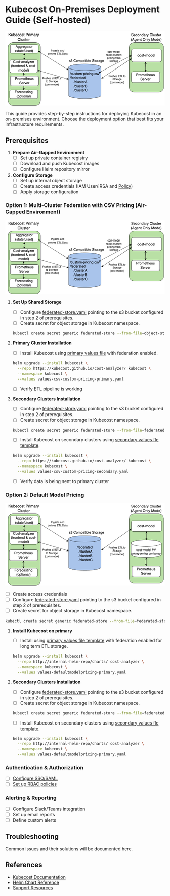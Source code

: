 # Kubecost On-Premises Deployment Guide (Self-hosted)

![Kubecost Enterprise Architecture](/assets/onpremdiagram-option1.png)

This guide provides step-by-step instructions for deploying Kubecost in an on-premises environment. Choose the deployment option that best fits your infrastructure requirements.

## Prerequisites

1. **Prepare Air-Gapped Environment**
   - [ ] Set up private container registry
   - [ ] Download and push Kubecost images
   - [ ] Configure Helm repository mirror

2. **Configure Storage**
   - [ ] Set up internal object storage
   - [ ] Create access credentials (IAM User/IRSA and [Policy](/aws/aws-attach-roles/iam-access-cur-in-payer-account.json))
   - [ ] Apply storage configuration

### Option 1: Multi-Cluster Federation with CSV Pricing (Air-Gapped Environment)

![Multi-Cluster Federation](/assets/onpremdiagram-option1.png)

1. **Set Up Shared Storage**
   - [ ] Configure [federated-store.yaml](/on-prem/federated-store.yaml) pointing to the s3 bucket configured in step 2 of prerequisites. 
   - [ ] Create secret for object storage in Kubecost namespace.
   ```bash
   kubectl create secret generic federated-store --from-file=object-store.yaml -n kubecost
   ```

2. **Primary Cluster Installation**
   - [ ] Install Kubecost using [primary values file](/on-prem/values-defaultmodelpricing-primary.yaml) with federation enabled.

   ```bash
   helm upgrade --install kubecost \
     --repo https://kubecost.github.io/cost-analyzer/ kubecost \
     --namespace kubecost \
     --values values-csv-custom-pricing-primary.yaml
   ```
   - [ ] Verify ETL pipeline is working

3. **Secondary Clusters Installation**
   - [ ] Configure [federated-store.yaml](/on-prem/federated-store.yaml) pointing to the s3 bucket configured in step 2 of prerequisites. 
   - [ ] Create secret for object storage in Kubecost namespace.
   ```bash
   kubectl create secret generic federated-store --from-file=federated-store.yaml -n kubecost
   ```
   - [ ] Install Kubecost on secondary clusters using [secondary values fle template](/on-prem/values-csv-custom-pricing-secondary.yaml).

   ```bash
   helm upgrade --install kubecost \
     --repo https://kubecost.github.io/cost-analyzer/ kubecost \
     --namespace kubecost \
     --values values-csv-custom-pricing-secondary.yaml
   ```
   - [ ] Verify data is being sent to primary cluster

### Option 2: Default Model Pricing

![Default Model Pricing](/assets/onpremdiagram-option3.png)
   - [ ] Create access credentials 
   - [ ] Configure [federated-store.yaml](/on-prem/federated-store.yaml) pointing to the s3 bucket configured in step 2 of prerequisites. 
   - [ ] Create secret for object storage in Kubecost namespace.
   ```bash
   kubectl create secret generic federated-store --from-file=federated-store.yaml -n kubecost
   ```
1. **Install Kubecost on primary**
   - [ ] Install using [primary values file template](/on-prem/values-defaultmodelpricing-primary.yaml) with federation enabled for long term ETL storage. 
   ```bash
   helm upgrade --install kubecost \
     --repo http://internal-helm-repo/charts/ cost-analyzer \
     --namespace kubecost \
     --values values-defaultmodelpricing-primary.yaml
   ```

2. **Secondary Clusters Installation**
   - [ ] Configure [federated-store.yaml](/on-prem/federated-store.yaml) pointing to the s3 bucket configured in step 2 of prerequisites. 
   - [ ] Create secret for object storage in Kubecost namespace.
   ```bash
   kubectl create secret generic federated-store --from-file=federated-store.yaml -n kubecost
   ```
   - [ ] Install Kubecost on secondary clusters using [secondary values fle template](/on-prem/values-defaultmodelpricing-primary.yaml).
   ```bash
   helm upgrade --install kubecost \
     --repo http://internal-helm-repo/charts/ cost-analyzer \
     --namespace kubecost \
     --values values-defaultmodelpricing-primary.yaml
   ```

### Authentication & Authorization
- [ ] [Configure SSO/SAML](https://docs.kubecost.com/install-and-configure/install/getting-started#sso-saml-rbac-oidc)
- [ ] [Set up RBAC policies](https://docs.kubecost.com/using-kubecost/navigating-the-kubecost-ui/teams)

### Alerting & Reporting
- [ ] Configure Slack/Teams integration
- [ ] Set up email reports
- [ ] Define custom alerts

## Troubleshooting

Common issues and their solutions will be documented here.

## References

- [Kubecost Documentation](https://docs.kubecost.com/)
- [Helm Chart Reference](https://github.com/kubecost/cost-analyzer-helm-chart)
- [Support Resources](https://support.kubecost.com/) 